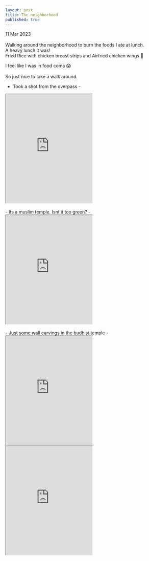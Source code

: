 ```yaml
---
layout: post
title: The neighborhood
published: true
---
```

11 Mar 2023
<br>
<br>
Walking around the neighborhood to burn the foods I ate at lunch.
<br>
A heavy lunch it was!
<br>
Fried Rice with chicken breast strips and Airfried chicken wings 🐔
<br>
<!--more-->
I feel like I was in food coma 😱
<br>
<br>
So just nice to take a walk around. 
<br>
- Took a shot from the overpass -
<iframe src="https://drive.google.com/file/d/1RlQvwOd18y_Z96kdk-HJ0JyoPFFzeMpV/preview" width="270" height="340" allow="autoplay"></iframe>
<br>
<br>
- Its a muslim temple. Isnt it too green? -
<iframe src="https://drive.google.com/file/d/1Ro-2Ci3P3_pHSW9V2tM5V0ukKBywz-Vb/preview" width="270" height="340" allow="autoplay"></iframe>
<br>
<br>
- Just some wall carvings in the budhist temple -
<iframe src="https://drive.google.com/file/d/1d_5_mDjaBgog2RwSgY68bIbM34upA7V0/preview" width="270" height="340" allow="autoplay"></iframe>
<iframe src="https://drive.google.com/file/d/1aXhZf_6H2YPd1OFiirvk2quQVmgZTPxe/preview" width="270" height="340" allow="autoplay"></iframe>


